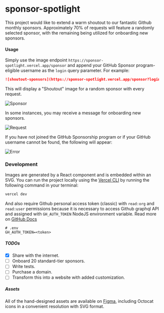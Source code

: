 # sponsor-spotlight

This project would like to extend a warm shoutout to our fantastic Github monthly sponsors. Approximately 70% of requests will feature a randomly selected sponsor, with the remaining being utilized for onboarding new sponsors.

#### Usage

Simply use the image endpoint `https://sponsor-spotlight.vercel.app/sponsor` and append your GitHub Sponsor program-eligible username as the `login` query parameter. For example:

```markdown
![shoutout-sponsors](https://sponsor-spotlight.vercel.app/sponsor?login=ful1e5)
```

This will display a "Shoutout" image for a random sponsor with every request.

![Sponsor](https://imgur.com/3Lr58oy.png)

In some instances, you may receive a message for onboarding new sponsors.

![Request](https://imgur.com/2VTicOw.png)

If you have not joined the GitHub Sponsorship program or if your GitHub username cannot be found, the following will appear:

![Error](https://imgur.com/qf7UrHi.png)

### Development

Images are generated by a React component and is embedded within an SVG. You can run the project locally using the [Vercel CLI](https://vercel.com/docs/cli) by running the following command in your terminal:

```bash
vercel dev
```

And also require Github personal access token (classic) with `read:org` and `read:user` permissions because it is necessary to access Github graphql API and assigned with `GH_AUTH_TOKEN` NodeJS environment variable. Read more on [GitHub Docs](https://docs.github.com/en/graphql/overview/about-the-graphql-api)

```env
# .env
GH_AUTH_TOKEN=<token>
```

##### TODOs

- [x] Share with the internet.
- [ ] Onboard 20 standard-tier sponsors.
- [ ] Write tests.
- [ ] Purchase a domain.
- [ ] Transform this into a website with added customization.

##### Assets

All of the hand-designed assets are available on [Figma](https://www.figma.com/file/W4aZx0nXlbgShqEjjOYOYy/sponsor-spotlight?node-id=0%3A1&t=jLk63fHreyCpyX89-1), including Octocat icons in a convenient resolution with SVG format.
